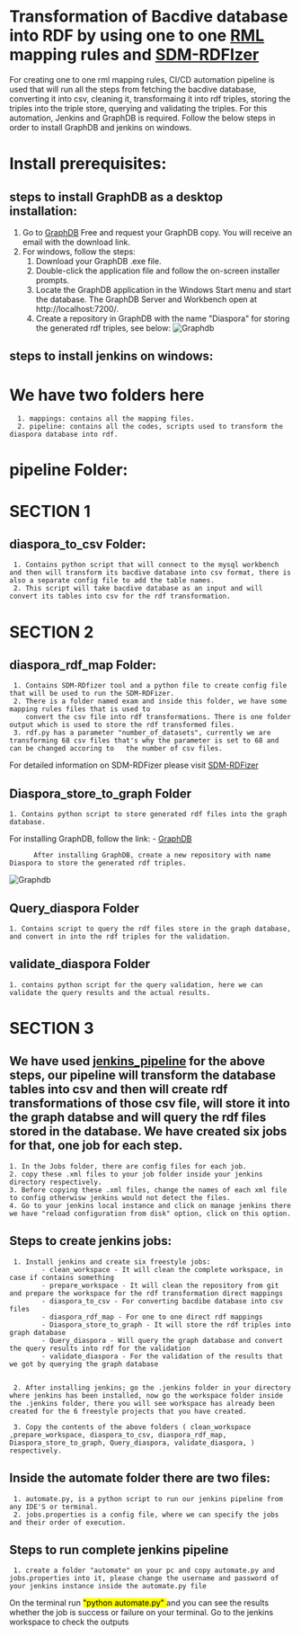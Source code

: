 # Transformation of Bacdive database into RDF by using one to one [RML](https://rml.io/specs/rml/#overview-0) mapping rules and [SDM-RDFIzer](https://github.com/SDM-TIB/SDM-RDFizer) 

For creating one to one rml mapping rules, CI/CD automation pipeline is used that will run all the steps from fetching the bacdive database, converting it into csv, cleaning it, transformaing it into rdf triples, storing the triples into the triple store, querying and validating the triples. For this automation, Jenkins and GraphDB is required. Follow the below steps in order to install GraphDB and jenkins on windows. 

      
# Install prerequisites:
  ## steps to install GraphDB as a desktop installation:
  1. Go to [GraphDB](https://www.ontotext.com/products/graphdb/graphdb-free/) Free and request your GraphDB copy. You will receive an email with the download link. 
  2. For windows, follow the steps: 
       1. Download your GraphDB .exe file.
       2. Double-click the application file and follow the on-screen installer prompts.
       3. Locate the GraphDB application in the Windows Start menu and start the database. The GraphDB Server and Workbench open at http://localhost:7200/.
       4. Create a repository in GraphDB with the name "Diaspora" for storing the generated rdf triples, see below:
       ![Graphdb](https://user-images.githubusercontent.com/55106484/176881416-3f39143e-6615-4e83-9f04-80338fc589dc.PNG)
  
  ## steps to install jenkins on windows: 
    
       
# We have two folders here
      1. mappings: contains all the mapping files. 
      2. pipeline: contains all the codes, scripts used to transform the diaspora database into rdf.
 
# pipeline Folder: 

# SECTION 1
   
## diaspora_to_csv Folder:
     1. Contains python script that will connect to the mysql workbench and then will transform its bacdive database into csv format, there is also a separate config file to add the table names.  
     2. This script will take bacdive database as an input and will convert its tables into csv for the rdf transformation. 
     
# SECTION 2
     
## diaspora_rdf_map Folder:
     1. Contains SDM-RDfizer tool and a python file to create config file that will be used to run the SDM-RDFizer. 
     2. There is a folder named exam and inside this folder, we have some mapping rules files that is used to 
        convert the csv file into rdf transformations. There is one folder output which is used to store the rdf transformed files. 
     3. rdf.py has a parameter "number_of_datasets", currently we are transforming 68 csv files that's why the parameter is set to 68 and can be changed accoring to   the number of csv files.
    
 For detailed information on SDM-RDFizer please visit [SDM-RDFizer](https://github.com/SDM-TIB/SDM-RDFizer)

## Diaspora_store_to_graph Folder
    1. Contains python script to store generated rdf files into the graph database. 
  For installing GraphDB, follow the link:
          - [GraphDB](https://graphdb.ontotext.com/documentation/free/free/run-desktop-installation.html)
          
          After installing GraphDB, create a new repository with name Diaspora to store the generated rdf triples. 
          
          
   ![Graphdb](https://user-images.githubusercontent.com/55106484/176881416-3f39143e-6615-4e83-9f04-80338fc589dc.PNG)

    
## Query_diaspora Folder
    1. Contains script to query the rdf files store in the graph database, and convert in into the rdf triples for the validation. 
    
## validate_diaspora Folder
    1. contains python script for the query validation, here we can validate the query results and the actual results. 
    
# SECTION 3 
    
## We have used [jenkins_pipeline](https://www.jenkins.io/doc/book/installing/) for the above steps, our pipeline will transform the database tables into csv and then will create rdf transformations of those csv file, will store it into the graph databse and will query the rdf files stored in the database. We have created six jobs for that, one job for each step. 
    1. In the Jobs folder, there are config files for each job. 
    2. copy these .xml files to your job folder inside your jenkins directory respectively.
    3. Before copying these .xml files, change the names of each xml file to config otherwisw jenkins would not detect the files. 
    4. Go to your jenkins local instance and click on manage jenkins there we have "reload configuration from disk" option, click on this option. 
    
## Steps to create jenkins jobs: 
     1. Install jenkins and create six freestyle jobs:
            - clean_workspace - It will clean the complete workspace, in case if contains something
            - prepare_workspace - It will clean the repository from git and prepare the workspace for the rdf transformation direct mappings
            - diaspora_to_csv - For converting bacdibe database into csv files
            - diaspora_rdf_map - For one to one direct rdf mappings
            - Diaspora_store_to_graph - It will store the rdf triples into graph database
            - Query_diaspora - Will query the graph database and convert the query results into rdf for the validation
            - validate_diaspora - For the validation of the results that we got by querying the graph database
         
           
     2. After installing jenkins; go the .jenkins folder in your directory where jenkins has been installed, now go the workspace folder inside the .jenkins folder, there you will see workspace has already been created for the 6 freestyle projects that you have created. 
     
     3. Copy the contents of the above folders ( clean_workspace ,prepare_workspace, diaspora_to_csv, diaspora_rdf_map, Diaspora_store_to_graph, Query_diaspora, validate_diaspora, ) respectively. 
 
 ## Inside the automate folder there are two files:
     1. automate.py, is a python script to run our jenkins pipeline from any IDE'S or terminal.  
     2. jobs.properties is a config file, where we can specify the jobs and their order of execution. 
     
 ## Steps to run complete jenkins pipeline
     1. create a folder "automate" on your pc and copy automate.py and jobs.properties into it, please change the username and password of your jenkins instance inside the automate.py file 
On the terminal run <mark> "python automate.py" </mark> and you can see the results whether the job is success or failure on your terminal. Go to the jenkins workspace to check the outputs
